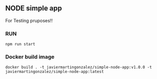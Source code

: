 ## NODE simple app

For Testing pruposes!!


### RUN

```
npm run start
```


### Docker build image

```
docker build . -t javiermartingonzalez/simple-node-app:v1.0.0 -t javiermartingonzalez/simple-node-app:latest
```
